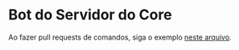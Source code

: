 # Bot do Servidor do Core

Ao fazer pull requests de comandos, siga o exemplo [neste arquivo](https://github.com/smixqse/botdocore/blob/master/commands/command.js.example).
